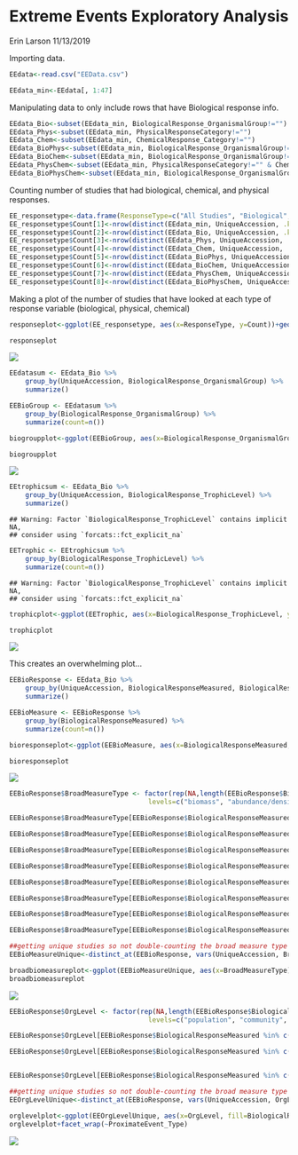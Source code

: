 Extreme Events Exploratory Analysis
================
Erin Larson
11/13/2019

Importing data.

``` r
EEdata<-read.csv("EEData.csv")
```

``` r
EEdata_min<-EEdata[, 1:47]
```

Manipulating data to only include rows that have Biological response info.

``` r
EEdata_Bio<-subset(EEdata_min, BiologicalResponse_OrganismalGroup!="")
EEdata_Phys<-subset(EEdata_min, PhysicalResponseCategory!="")
EEdata_Chem<-subset(EEdata_min, ChemicalResponse_Category!="")
EEdata_BioPhys<-subset(EEdata_min, BiologicalResponse_OrganismalGroup!="" & PhysicalResponseCategory!="")
EEdata_BioChem<-subset(EEdata_min, BiologicalResponse_OrganismalGroup!="" & ChemicalResponse_Category!="")
EEdata_PhysChem<-subset(EEdata_min, PhysicalResponseCategory!="" & ChemicalResponse_Category!="")
EEdata_BioPhysChem<-subset(EEdata_min, BiologicalResponse_OrganismalGroup!="" & PhysicalResponseCategory!="" & ChemicalResponse_Category!="")
```

Counting number of studies that had biological, chemical, and physical responses.

``` r
EE_responsetype<-data.frame(ResponseType=c("All Studies", "Biological", "Physical", "Chemical", "Biological & Physical", "Biological & Chemical", "Physical & Chemical", "Biological, Physical & Chemical"))
EE_responsetype$Count[1]<-nrow(distinct(EEdata_min, UniqueAccession, .keep_all=TRUE))
EE_responsetype$Count[2]<-nrow(distinct(EEdata_Bio, UniqueAccession, .keep_all=TRUE))
EE_responsetype$Count[3]<-nrow(distinct(EEdata_Phys, UniqueAccession, .keep_all=TRUE))
EE_responsetype$Count[4]<-nrow(distinct(EEdata_Chem, UniqueAccession, .keep_all=TRUE))
EE_responsetype$Count[5]<-nrow(distinct(EEdata_BioPhys, UniqueAccession, .keep_all=TRUE))
EE_responsetype$Count[6]<-nrow(distinct(EEdata_BioChem, UniqueAccession, .keep_all=TRUE))
EE_responsetype$Count[7]<-nrow(distinct(EEdata_PhysChem, UniqueAccession, .keep_all=TRUE))
EE_responsetype$Count[8]<-nrow(distinct(EEdata_BioPhysChem, UniqueAccession, .keep_all=TRUE))
```

Making a plot of the number of studies that have looked at each type of response variable (biological, physical, chemical)

``` r
responseplot<-ggplot(EE_responsetype, aes(x=ResponseType, y=Count))+geom_bar(stat="identity")+theme_bw()+theme(axis.text.x=element_text(angle=90))

responseplot
```

![](Exploratory_Plots_files/figure-markdown_github/responsetypesplot-1.png)

``` r
EEdatasum <- EEdata_Bio %>%
    group_by(UniqueAccession, BiologicalResponse_OrganismalGroup) %>%
    summarize()

EEBioGroup <- EEdatasum %>%
    group_by(BiologicalResponse_OrganismalGroup) %>%
    summarize(count=n())

biogroupplot<-ggplot(EEBioGroup, aes(x=BiologicalResponse_OrganismalGroup, y=count))+geom_bar(stat="identity")+theme_bw()+theme(axis.text.x=element_text(angle=90))

biogroupplot
```

![](Exploratory_Plots_files/figure-markdown_github/plot%20of%20different%20organismal%20groups%20studied-1.png)

``` r
EEtrophicsum <- EEdata_Bio %>%
    group_by(UniqueAccession, BiologicalResponse_TrophicLevel) %>%
    summarize()
```

    ## Warning: Factor `BiologicalResponse_TrophicLevel` contains implicit NA,
    ## consider using `forcats::fct_explicit_na`

``` r
EETrophic <- EEtrophicsum %>%
    group_by(BiologicalResponse_TrophicLevel) %>%
    summarize(count=n())
```

    ## Warning: Factor `BiologicalResponse_TrophicLevel` contains implicit NA,
    ## consider using `forcats::fct_explicit_na`

``` r
trophicplot<-ggplot(EETrophic, aes(x=BiologicalResponse_TrophicLevel, y=count))+geom_bar(stat="identity")+theme_bw()+theme(axis.text.x=element_text(angle=90))

trophicplot
```

![](Exploratory_Plots_files/figure-markdown_github/plot%20of%20trophic%20levels%20studied-1.png)

This creates an overwhelming plot...

``` r
EEBioResponse <- EEdata_Bio %>%
    group_by(UniqueAccession, BiologicalResponseMeasured, BiologicalResponse_Significance, ProximateEvent_Type) %>%
    summarize()

EEBioMeasure <- EEBioResponse %>%
    group_by(BiologicalResponseMeasured) %>%
    summarize(count=n())

bioresponseplot<-ggplot(EEBioMeasure, aes(x=BiologicalResponseMeasured, y=count))+geom_bar(stat="identity")+theme_bw()+theme(axis.text.x=element_text(angle=90))

bioresponseplot
```

![](Exploratory_Plots_files/figure-markdown_github/plot%20of%20bioresponses%20studied-1.png)

``` r
EEBioResponse$BroadMeasureType <- factor(rep(NA,length(EEBioResponse$BiologicalResponseMeasured)),
                                   levels=c("biomass", "abundance/density", "movement", "community structure", "community function", "reproduction", "individual condition", "evolutionary response"))

EEBioResponse$BroadMeasureType[EEBioResponse$BiologicalResponseMeasured %in% c("annual biomass","aboveground biomass","belowground biomass","biomass","summer biomass", "EVI")] <- "biomass"

EEBioResponse$BroadMeasureType[EEBioResponse$BiologicalResponseMeasured %in% c("abundance","annual abundance", "catches or landings", "density", "percent occurrence", "occupancy rate", "percent cover", "summer abundance", "annual Year of Young", "summer Year of Young", "population size structure")] <- "abundance/density"

EEBioResponse$BroadMeasureType[EEBioResponse$BiologicalResponseMeasured %in% c("behavior - movement", "colonization rate")] <- "movement"

EEBioResponse$BroadMeasureType[EEBioResponse$BiologicalResponseMeasured %in% c("annual evenness", "annual richness", "diversity", "functional beta diversity", "functional community structure","phenotypic diversity", "species evenness", "species richness", "summer evenness", "summer richness", "taxonomic beta diversity", "taxonomic diversity", "taxonomic richness", "macroinvertebrate community index", "community composition", "foodweb structure",  "taxonomic community structure")] <- "community structure"

EEBioResponse$BroadMeasureType[EEBioResponse$BiologicalResponseMeasured %in% c("carbon assimilation", "stability and persistence")] <- "community function"

EEBioResponse$BroadMeasureType[EEBioResponse$BiologicalResponseMeasured %in% c( "male survival", "reproduction - nest quantity", "reproduction - ovulation rate", "reproduction - young survival" )] <- "reproduction"

EEBioResponse$BroadMeasureType[EEBioResponse$BiologicalResponseMeasured %in% c("body condition", "diet", "growth",  "infection rate", "leaf carbon isotope ratio", "metabolism", "mortality", "ratio of leaf chlorophyl a:b", "rhizome starch levels", "rhizome sugar level", "seawater readiness", "stomach fullness", "stress - cortisol level", "total leaf chlorophyl"   )] <- "individual condition"

EEBioResponse$BroadMeasureType[EEBioResponse$BiologicalResponseMeasured %in% c("extinction rate")] <- "evolutionary response"

##getting unique studies so not double-counting the broad measure type
EEBioMeasureUnique<-distinct_at(EEBioResponse, vars(UniqueAccession, BroadMeasureType))

broadbiomeasureplot<-ggplot(EEBioMeasureUnique, aes(x=BroadMeasureType))+geom_bar()+theme_bw()+theme(axis.text.x=element_text(angle=90))
broadbiomeasureplot
```

![](Exploratory_Plots_files/figure-markdown_github/plot%20of%20broad%20bio%20measures%20studied-1.png)

``` r
EEBioResponse$OrgLevel <- factor(rep(NA,length(EEBioResponse$BiologicalResponseMeasured)),
                                   levels=c("population", "community", "ecosystem"))

EEBioResponse$OrgLevel[EEBioResponse$BiologicalResponseMeasured %in% c("annual biomass","aboveground biomass","belowground biomass","biomass","summer biomass", "EVI")] <- "ecosystem"

EEBioResponse$OrgLevel[EEBioResponse$BiologicalResponseMeasured %in% c("abundance","annual abundance", "catches or landings", "density", "percent occurrence", "occupancy rate", "percent cover", "summer abundance", "annual Year of Young", "summer Year of Young", "population size structure",  "male survival", "reproduction - nest quantity", "reproduction - ovulation rate", "reproduction - young survival", "body condition", "diet", "growth",  "infection rate", "leaf carbon isotope ratio", "metabolism", "mortality", "ratio of leaf chlorophyl a:b", "rhizome starch levels", "rhizome sugar level", "seawater readiness", "stomach fullness", "stress - cortisol level", "total leaf chlorophyl", "behavior - movement", "carbon assimilation")] <- "population"


EEBioResponse$OrgLevel[EEBioResponse$BiologicalResponseMeasured %in% c("annual evenness", "annual richness", "diversity", "functional beta diversity", "functional community structure","phenotypic diversity", "species evenness", "species richness", "summer evenness", "summer richness", "taxonomic beta diversity", "taxonomic diversity", "taxonomic richness", "macroinvertebrate community index", "community composition", "foodweb structure",  "taxonomic community structure", "stability and persistence", "colonization rate", "extinction rate")] <- "community"

##getting unique studies so not double-counting the broad measure type
EEOrgLevelUnique<-distinct_at(EEBioResponse, vars(UniqueAccession, OrgLevel, BiologicalResponse_Significance, ProximateEvent_Type))

orglevelplot<-ggplot(EEOrgLevelUnique, aes(x=OrgLevel, fill=BiologicalResponse_Significance))+geom_bar()+theme_bw()+theme(axis.text.x=element_text(angle=90))+xlab("Level of Biological Organization")+ylab("Number of Studies")
orglevelplot+facet_wrap(~ProximateEvent_Type)
```

![](Exploratory_Plots_files/figure-markdown_github/plot%20of%20levels%20of%20bio%20org%20studied-1.png)
